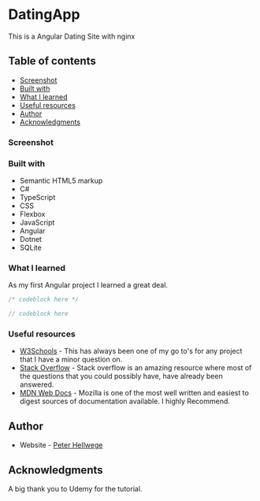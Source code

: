 # DatingApp
This is a Angular Dating Site with nginx


## Table of contents

  - [Screenshot](#screenshot)
  - [Built with](#built-with)
  - [What I learned](#what-i-learned)
  - [Useful resources](#useful-resources)
  - [Author](#author)
  - [Acknowledgments](#acknowledgments)


### Screenshot

<!-- ![]() to be added later-->


### Built with

- Semantic HTML5 markup
- C#
- TypeScript
- CSS
- Flexbox
- JavaScript
- Angular
- Dotnet
- SQLite

### What I learned

As my first Angular project I learned a great deal.

```css
/* codeblock here */
```


```js
// codeblock here
```

### Useful resources

- [W3Schools](https://www.w3schools.com/) - This has always been one of my go to's for any project that I have a minor question on.
- [Stack Overflow](https://stackoverflow.com/) - Stack overflow is an amazing resource where most of the questions that you could possibly have, have already been answered.
- [MDN Web Docs](https://developer.mozilla.org/en-US/) - Mozilla is one of the most well written and easiest to digest sources of documentation available. I highly Recommend.

## Author

- Website - [Peter Hellwege](http://peters-portfolio.net/)

## Acknowledgments

A big thank you to Udemy for the tutorial.
